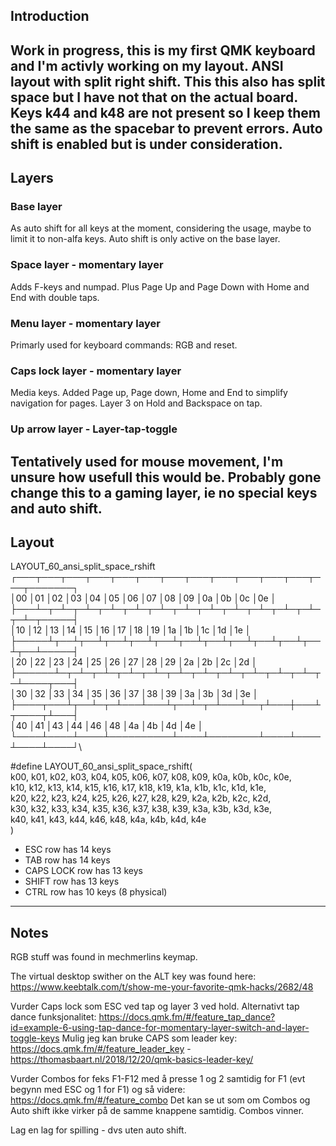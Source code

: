 ## Introduction  

Work in progress, this is my first QMK keyboard and I'm activly working on my layout.
ANSI layout with split right shift. This this also has split space but I have not that on the actual board. Keys k44 and k48 are not present so I keep them the same as the spacebar to prevent errors.
Auto shift is enabled but is under consideration.
---

## Layers  

### Base layer  

As auto shift for all keys at the moment, considering the usage, maybe to limit it to non-alfa keys. Auto shift is only active on the base layer.

### Space layer - momentary layer  

Adds F-keys and numpad. Plus Page Up and Page Down with Home and End with double taps.

### Menu layer - momentary layer  

Primarly used for keyboard commands: RGB and reset.

### Caps lock layer - momentary layer  

Media keys.
Added Page up, Page down, Home and End to simplify navigation for pages.
Layer 3 on Hold and Backspace on tap.

### Up arrow layer - Layer-tap-toggle  

Tentatively used for mouse movement, I'm unsure how usefull this would be. Probably gone change this to a gaming layer, ie no special keys and auto shift.
---

## Layout  

 LAYOUT_60_ansi_split_space_rshift
  ┌───┬───┬───┬───┬───┬───┬───┬───┬───┬───┬───┬───┬───┬───────┐\
  │00 │01 │02 │03 │04 │05 │06 │07 │08 │09 │0a │0b │0c │0e     │\
  ├───┴─┬─┴─┬─┴─┬─┴─┬─┴─┬─┴─┬─┴─┬─┴─┬─┴─┬─┴─┬─┴─┬─┴─┬─┴─┬─────┤\
  │10   │12 │13 │14 │15 │16 │17 │18 │19 │1a │1b │1c │1d │1e   │\
  ├─────┴┬──┴┬──┴┬──┴┬──┴┬──┴┬──┴┬──┴┬──┴┬──┴┬──┴┬──┴┬──┴─────┤\
  │20    │22 │23 │24 │25 │26 │27 │28 │29 │2a │2b │2c │2d      │\
  ├──────┴─┬─┴─┬─┴─┬─┴─┬─┴─┬─┴─┬─┴─┬─┴─┬─┴─┬─┴─┬─┴─┬─┴────┬───┤\
  │30      │32 │33 │34 │35 │36 │37 │38 │39 │3a │3b │3d    │3e │\
  ├────┬───┴┬──┴─┬─┴───┴───┴┬──┴─┬─┴───┴──┬┴───┼───┴┬────┬┴───┤\
  │40  │41  │43  │44        │46  │48      │4a  │4b  │4d  │4e  │\
  └────┴────┴────┴──────────┴────┴────────┴────┴────┴────┴────┘\

#define LAYOUT_60_ansi_split_space_rshift( \
    k00, k01, k02, k03, k04, k05, k06, k07, k08, k09, k0a, k0b, k0c,      k0e, \
    k10,      k12, k13, k14, k15, k16, k17, k18, k19, k1a, k1b, k1c, k1d, k1e, \
    k20,      k22, k23, k24, k25, k26, k27, k28, k29, k2a, k2b, k2c, k2d,      \
    k30,      k32, k33, k34, k35, k36, k37, k38, k39, k3a, k3b,      k3d, k3e, \
    k40, k41,      k43, k44,      k46,      k48,      k4a, k4b,      k4d, k4e  \
)

* ESC row has 14 keys
* TAB row has 14 keys
* CAPS LOCK row has 13 keys
* SHIFT row has 13 keys
* CTRL row has 10 keys (8 physical)
---

## Notes  

RGB stuff was found in mechmerlins keymap.

The virtual desktop swither on the ALT key was found here: https://www.keebtalk.com/t/show-me-your-favorite-qmk-hacks/2682/48

Vurder Caps lock som ESC ved tap og layer 3 ved hold. Alternativt tap dance funksjonalitet: https://docs.qmk.fm/#/feature_tap_dance?id=example-6-using-tap-dance-for-momentary-layer-switch-and-layer-toggle-keys
Mulig jeg kan bruke CAPS som leader key: https://docs.qmk.fm/#/feature_leader_key - https://thomasbaart.nl/2018/12/20/qmk-basics-leader-key/

Vurder Combos for feks F1-F12 med å presse 1 og 2 samtidig for F1 (evt begynn med ESC og 1 for F1) og så videre: https://docs.qmk.fm/#/feature_combo
Det kan se ut som om Combos og Auto shift ikke virker på de samme knappene samtidig. Combos vinner.

Lag en lag for spilling - dvs uten auto shift.